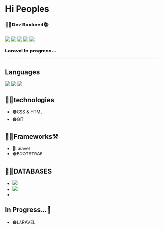 <h1> Hi Peoples</h1>
<h3>👨‍💻Dev Backend📚<h3>
<img src="https://img.shields.io/badge/Android-3DDC84?style=for-the-badge&logo=android&logoColor=white">
<img src="https://img.shields.io/badge/Windows-0078D6?style=for-the-badge&logo=windows&logoColor=white">
<img src="https://img.shields.io/badge/Linux-FCC624?style=for-the-badge&logo=linux&logoColor=black">
<img src="https://img.shields.io/badge/Microsoft_Azure-0089D6?style=for-the-badge&logo=microsoft-azure&logoColor=white">
<img src="20230410_171501.gif">
  <p> Laravel In progress...</p>
<hr>

<h2> Languages </h2>
<img src="https://img.shields.io/badge/PHP-777BB4?style=for-the-badge&logo=php&logoColor=white">
<img src="https://img.shields.io/badge/Python-14354C?style=for-the-badge&logo=python&logoColor=white">
<img src="https://img.shields.io/badge/JavaScript-323330?style=for-the-badge&logo=javascript&logoColor=F7DF1E">


</ul>

<h2>👨‍💻technologies</h2>
<ul>
<li>🟠CSS & HTML</li>
<li>🟠GIT</li>
</ul>


<h2>👨‍💻Frameworks⚒️</h2>
<ul>
<li>🍊Laravel</li>
<li>🟠BOOTSTRAP</li>

</ul>

<h2>🏦🎲DATABASES</h2>
<ul>
<li><img src="https://img.shields.io/badge/MySQL-005C84?style=for-the-badge&logo=mysql&logoColor=white"></li>
  <li><img src="https://img.shields.io/badge/redis-%23DD0031.svg?&style=for-the-badge&logo=redis&logoColor=white"><li>
</ul>


<h2>In Progress...🏃</h2>
<ul>
<li>🟠LARAVEL</li>
</ul>


